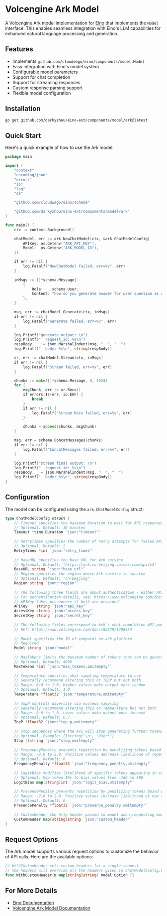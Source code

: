 # Volcengine Ark Model

A Volcengine Ark model implementation for [Eino](https://github.com/cloudwego/eino) that implements the `Model` interface. This enables seamless integration with Eino's LLM capabilities for enhanced natural language processing and generation.

## Features

- Implements `github.com/cloudwego/eino/components/model.Model`
- Easy integration with Eino's model system
- Configurable model parameters
- Support for chat completion
- Support for streaming responses
- Custom response parsing support
- Flexible model configuration

## Installation

```bash
go get github.com/darkyzhou/eino-ext/components/model/ark@latest
```

## Quick Start

Here's a quick example of how to use the Ark model:

```go
package main

import (
	"context"
	"encoding/json"
	"errors"
	"io"
	"log"
	"os"

	"github.com/cloudwego/eino/schema"

	"github.com/darkyzhou/eino-ext/components/model/ark"
)

func main() {
	ctx := context.Background()

	chatModel, err := ark.NewChatModel(ctx, &ark.ChatModelConfig{
		APIKey: os.Getenv("ARK_API_KEY"),
		Model:  os.Getenv("ARK_MODEL_ID"),
	})

	if err != nil {
		log.Fatalf("NewChatModel failed, err=%v", err)
	}

	inMsgs := []*schema.Message{
		{
			Role:    schema.User,
			Content: "how do you generate answer for user question as a machine, please answer in short?",
		},
	}

	msg, err := chatModel.Generate(ctx, inMsgs)
	if err != nil {
		log.Fatalf("Generate failed, err=%v", err)
	}

	log.Printf("generate output: \n")
	log.Printf("  request_id: %s\n")
	respBody, _ := json.MarshalIndent(msg, "  ", "  ")
	log.Printf("  body: %s\n", string(respBody))

	sr, err := chatModel.Stream(ctx, inMsgs)
	if err != nil {
		log.Fatalf("Stream failed, err=%v", err)
	}

	chunks := make([]*schema.Message, 0, 1024)
	for {
		msgChunk, err := sr.Recv()
		if errors.Is(err, io.EOF) {
			break
		}
		if err != nil {
			log.Fatalf("Stream Recv failed, err=%v", err)
		}

		chunks = append(chunks, msgChunk)
	}

	msg, err = schema.ConcatMessages(chunks)
	if err != nil {
		log.Fatalf("ConcatMessages failed, err=%v", err)
	}

	log.Printf("stream final output: \n")
	log.Printf("  request_id: %s\n")
	respBody, _ = json.MarshalIndent(msg, "  ", "  ")
	log.Printf("  body: %s\n", string(respBody))
}
```

## Configuration

The model can be configured using the `ark.ChatModelConfig` struct:

```go
type ChatModelConfig struct {
    // Timeout specifies the maximum duration to wait for API responses
    // Optional. Default: 10 minutes
    Timeout *time.Duration `json:"timeout"`
    
    // RetryTimes specifies the number of retry attempts for failed API calls
    // Optional. Default: 2
    RetryTimes *int `json:"retry_times"`
    
    // BaseURL specifies the base URL for Ark service
    // Optional. Default: "https://ark.cn-beijing.volces.com/api/v3"
    BaseURL string `json:"base_url"`
    // Region specifies the region where Ark service is located
    // Optional. Default: "cn-beijing"
    Region string `json:"region"`
    
    // The following three fields are about authentication - either APIKey or AccessKey/SecretKey pair is required
    // For authentication details, see: https://www.volcengine.com/docs/82379/1298459
    // APIKey takes precedence if both are provided
    APIKey    string `json:"api_key"`
    AccessKey string `json:"access_key"`
    SecretKey string `json:"secret_key"`
    
    // The following fields correspond to Ark's chat completion API parameters
    // Ref: https://www.volcengine.com/docs/82379/1298454
    
    // Model specifies the ID of endpoint on ark platform
    // Required
    Model string `json:"model"`
    
    // MaxTokens limits the maximum number of tokens that can be generated in the chat completion and the range of values is [0, 4096]
    // Optional. Default: 4096
    MaxTokens *int `json:"max_tokens,omitempty"`
    
    // Temperature specifies what sampling temperature to use
    // Generally recommend altering this or TopP but not both
    // Range: 0.0 to 1.0. Higher values make output more random
    // Optional. Default: 1.0
    Temperature *float32 `json:"temperature,omitempty"`
    
    // TopP controls diversity via nucleus sampling
    // Generally recommend altering this or Temperature but not both
    // Range: 0.0 to 1.0. Lower values make output more focused
    // Optional. Default: 0.7
    TopP *float32 `json:"top_p,omitempty"`
    
    // Stop sequences where the API will stop generating further tokens
    // Optional. Example: []string{"\n", "User:"}
    Stop []string `json:"stop,omitempty"`
    
    // FrequencyPenalty prevents repetition by penalizing tokens based on frequency
    // Range: -2.0 to 2.0. Positive values decrease likelihood of repetition
    // Optional. Default: 0
    FrequencyPenalty *float32 `json:"frequency_penalty,omitempty"`
    
    // LogitBias modifies likelihood of specific tokens appearing in completion
    // Optional. Map token IDs to bias values from -100 to 100
    LogitBias map[string]int `json:"logit_bias,omitempty"`
    
    // PresencePenalty prevents repetition by penalizing tokens based on presence
    // Range: -2.0 to 2.0. Positive values increase likelihood of new topics
    // Optional. Default: 0
    PresencePenalty *float32 `json:"presence_penalty,omitempty"`
    
    // CustomHeader the http header passed to model when requesting model
    CustomHeader map[string]string `json:"custom_header"`
}
```

## Request Options

The Ark model supports various request options to customize the behavior of API calls. Here are the available options:

```go
// WithCustomHeader sets custom headers for a single request
// the headers will override all the headers given in ChatModelConfig.CustomHeader
func WithCustomHeader(m map[string]string) model.Option {}
```

## For More Details

- [Eino Documentation](https://github.com/cloudwego/eino)
- [Volcengine Ark Model Documentation](https://www.volcengine.com/docs/82379/1263272)
